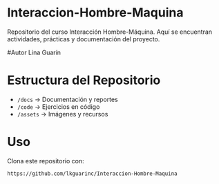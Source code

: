# Interaccion-Hombre-Maquina
Repositorio del curso Interacción Hombre-Máquina. Aquí se encuentran actividades, prácticas y documentación del proyecto.

#Autor
Lina Guarín

# Estructura del Repositorio
- `/docs` → Documentación y reportes  
- `/code` → Ejercicios en código  
- `/assets` → Imágenes y recursos  


# Uso
Clona este repositorio con:

```bash
https://github.com/lkguarinc/Interaccion-Hombre-Maquina
